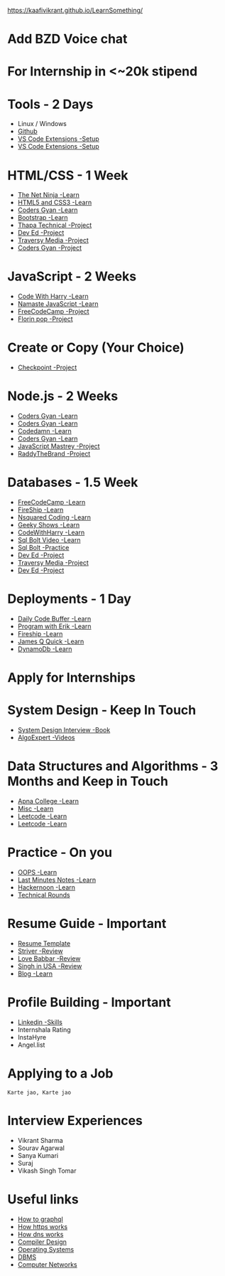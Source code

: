 https://kaafivikrant.github.io/LearnSomething/

# Add BZD Voice chat 

# For Internship in <~20k stipend

# Tools - 2 Days

- Linux / Windows
- [Github](https://www.youtube.com/watch?v=apGV9Kg7ics)
- [VS Code Extensions -Setup](https://www.youtube.com/watch?v=aydFCQiUW44)
- [VS Code Extensions -Setup](https://www.youtube.com/watch?v=Q2HxNUOaYbM)


# HTML/CSS - 1 Week

- [The Net Ninja -Learn](https://www.youtube.com/playlist?list=PL4cUxeGkcC9ivBf_eKCPIAYXWzLlPAm6G)
- [HTML5 and CSS3 -Learn](https://www.youtube.com/watch?v=C5QFHp1oAws)
- [Coders Gyan -Learn](https://www.youtube.com/watch?v=7WE_K7NDL0s)
- [Bootstrap -Learn](https://www.youtube.com/playlist?list=PL5wfQQ0ZyOimYCKciuYCJd2N9Z7ZMLX3Q)
- [Thapa Technical -Project](https://www.youtube.com/watch?v=LO4YTml3IAQ)
- [Dev Ed -Project](https://www.youtube.com/watch?v=O7WbVj5apxU)
- [Traversy Media -Project](https://www.youtube.com/watch?v=p0bGHP-PXD4)
- [Coders Gyan -Project](https://www.youtube.com/watch?v=QYNsJYwEdEQ)


# JavaScript - 2 Weeks

- [Code With Harry -Learn](https://www.youtube.com/playlist?list=PLu0W_9lII9ajyk081To1Cbt2eI5913SsL)
- [Namaste JavaScript -Learn](https://www.youtube.com/playlist?list=PLlasXeu85E9cQ32gLCvAvr9vNaUccPVNP)
- [FreeCodeCamp -Project](https://www.youtube.com/watch?v=3PHXvlpOkf4)
- [Florin pop -Project](https://www.youtube.com/watch?v=dtKciwk_si4)

# Create or Copy (Your Choice)

- [Checkpoint -Project](https://www.youtube.com/watch?v=27JtRAI3QO8)


# Node.js - 2 Weeks

- [Coders Gyan -Learn](https://www.youtube.com/watch?v=wdBCoRMMxto)
- [Coders Gyan -Learn](https://www.youtube.com/watch?v=46Mjvdv_UUM)
- [Codedamn -Learn](https://www.youtube.com/watch?v=qG-PLm3APSs)
- [Coders Gyan -Learn](https://www.youtube.com/watch?v=iaBSiVQFJHE)
- [JavaScript Mastrey -Project](https://www.youtube.com/watch?v=l8WPWK9mS5M)
- [RaddyTheBrand -Project](https://www.youtube.com/watch?v=EkQc-8uzxIA)


# Databases - 1.5 Week

- [FreeCodeCamp -Learn](https://www.youtube.com/watch?v=HXV3zeQKqGY)
- [FireShip -Learn](https://www.youtube.com/watch?v=Cz3WcZLRaWc)
- [Nsquared Coding -Learn](https://www.youtube.com/watch?v=vrj9AohVhPA)
- [Geeky Shows -Learn](https://www.youtube.com/watch?v=AriyBKPIHkk)
- [CodeWithHarry -Learn](https://www.youtube.com/watch?v=oSIv-E60NiU)
- [Sql Bolt Video -Learn](https://www.youtube.com/watch?v=uPrC2IpUXWs)
- [Sql Bolt -Practice](https://sqlbolt.com/)
- [Dev Ed -Project](https://www.youtube.com/watch?v=vjf774RKrLc)
- [Traversy Media -Project](https://www.youtube.com/watch?v=9FQrFah9rnc)
- [Dev Ed -Project](https://www.youtube.com/watch?v=2jqok-WgelI)


# Deployments - 1 Day

- [Daily Code Buffer -Learn](https://www.youtube.com/watch?v=maNWl202vy4)
- [Program with Erik -Learn](https://www.youtube.com/watch?v=gaC-l9MAE9Q)
- [Fireship -Learn](https://www.youtube.com/watch?v=uEVmD6n8Il0)
- [James Q Quick -Learn](https://www.youtube.com/watch?v=JPQPPLQnyB4)
- [DynamoDb -Learn](https://www.youtube.com/playlist?list=PLwfbCU-sjpjEHeexfbhL0DypW80R1FksM)


# Apply for Internships


# System Design - Keep In Touch

- [System Design Interview -Book](https://1lib.in/book/6057540/a64d91)
- [AlgoExpert -Videos](https://mega.nz/folder/M34XCK6S#RJBnnSEpT5_jRk6rPBsjDw)


# Data Structures and Algorithms - 3 Months and Keep in Touch

- [Apna College -Learn](https://www.youtube.com/playlist?list=PLfqMhTWNBTe0b2nM6JHVCnAkhQRGiZMSJ)
- [Misc -Learn](https://mega.nz/folder/J25S2aiI#fBwHXCl7fgxKS-QQ8jZeMw)
- [Leetcode -Learn](https://leetcode.com/list/54svl78v)
- [Leetcode -Learn](https://www.youtube.com/playlist?list=PLujIAthk_iiO7r03Rl4pUnjFpdHjdjDwy)


# Practice - On you
- [OOPS -Learn](https://medium.com/@hamzzza.ahmed95/four-pillars-of-object-oriented-programming-oop-e8d7822aa219)
- [Last Minutes Notes -Learn](https://www.geeksforgeeks.org/last-minute-notes-operating-systems/)
- [Hackernoon -Learn](https://hackernoon.com/14-patterns-to-ace-any-coding-interview-question-c5bb3357f6ed)
- [Technical Rounds](https://github.com/kaafivikrant/One-day-Before-Interview/tree/master/Technical%20Rounds)


# Resume Guide - Important
- [Resume Template](https://www.overleaf.com/latex/templates/jakes-resume/syzfjbzwjncs)
- [Striver -Review](https://www.youtube.com/watch?v=7lFBBReJ22Q)
- [Love Babbar -Review](https://www.youtube.com/watch?v=EvId_K83-5M)
- [Singh in USA -Review](https://www.youtube.com/watch?v=cCWhFIVcknI)
- [Blog -Learn](https://careerlaunch.mays.tamu.edu/blog/2020/02/17/get-hired-with-an-x-y-z-resume/#:~:text=The%20X%2DY%2DZ%20format&text=Google%20touts%20the%20X%2DY%2DZ%20resume,heart%20of%20an%20applicant's%20achievements.)


# Profile Building - Important
- [Linkedin -Skills](https://github.com/Ebazhanov/linkedin-skill-assessments-quizzes)
- Internshala Rating
- InstaHyre
- Angel.list


# Applying to a Job
`Karte jao, Karte jao `


# Interview Experiences
- Vikrant Sharma
- Sourav Agarwal
- Sanya Kumari
- Suraj
- Vikash Singh Tomar

# Useful links
- [How to graphql](https://www.howtographql.com/)
- [How https works](https://howhttps.works/)
- [How dns works](https://howdns.works/)
- [Compiler Design](https://www.geeksforgeeks.org/last-minute-notes-compiler-design-gq/)
- [Operating Systems](https://www.geeksforgeeks.org/operating-systems-set-1/?ref=lbp)
- [DBMS](https://www.geeksforgeeks.org/database-management-system-set-1/?ref=lbp)
- [Computer Networks](https://www.geeksforgeeks.org/computer-networks-set-1/)